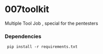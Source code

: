 # 007toolkit
Multiple Tool Job , special for the pentesters  

### Dependencies
``` pip install -r requirements.txt```


